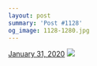 ```yaml
---
layout: post
summary: 'Post #1128'
og_image: 1128-1280.jpg
---
```


<p>
  <time>
    <a href="/1128">January 31, 2020</a>
  </time>
  <a href="/1128">
    <img src="{{ site.assets_url }}/1128-640.jpg" srcset="{{ site.assets_url }}/1128-320.jpg 320w, {{ site.assets_url }}/1128-640.jpg 640w, {{ site.assets_url }}/1128-960.jpg 960w, {{ site.assets_url }}/1128-1280.jpg 1280w" sizes="(min-width: 700px) 50vw, calc(100vw - 2rem)" />
  </a>
</p>
